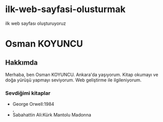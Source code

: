 # ilk-web-sayfasi-olusturmak
ilk web sayfası oluşturuyoruz

<!-- Yazan kişinin ad ve soyadı başlangıç -->
<h1>Osman KOYUNCU</h1>
<!-- Yazan kişinin ad ve soyadı son -->
<!-- Yazan kişi hakkında bilgiler başlagıç -->
<h2>Hakkımda</h2>
<p>Merhaba, ben Osman KOYUNCU. Ankara'da yaşıyorum. Kitap okumayı ve doğa yürüşü yapmayı seviyorum. Web geliştirme ile ilgileniyorum. </p>
<h3>Sevdiğimi kitaplar</h3>
<ul>
    <li>George Orwell:1984</li>,
    <li>Sabahattin Ali:Kürk Mantolu Madonna</li>
</ul>
<!-- Yazan kişi hakkında bilgiler son -->
